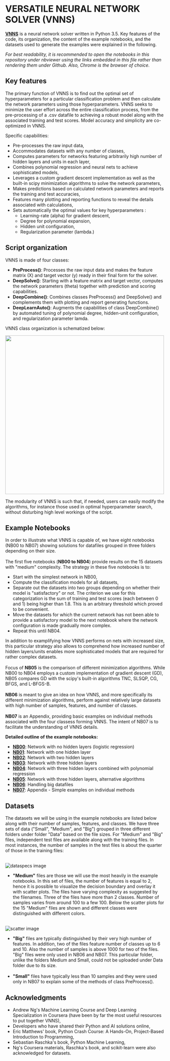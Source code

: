 # VERSATILE NEURAL NETWORK SOLVER (VNNS)
[__VNNS__](https://nbviewer.jupyter.org/github/Akarvardar/VERSATILE_NEURAL_NETWORK_SOLVER/blob/master/vnns.ipynb) is a neural network solver written in Python 3.5. Key features of the code, its organization, the content of the example notebooks, and the datasets used to generate the examples were explained in the following.

_For best readability, it is recommended to open the notebooks in this repository under nbviewer using the links embedded in this file rather than rendering them under Github. Also, Chrome is the browser of choice._

## Key features
The primary function of VNNS is to find out the optimal set of hyperparameters for a particular classification problem and then calculate the network parameters using those hyperparameters. VNNS seeks to minimize the user effort across the entire classification process, from the pre-processing of a .csv datafile to achieving a robust model along with the associated training and test scores. Model accuracy and simplicity are co-optimized in VNNS. 

Specific capabilities: 
- Pre-processes the raw input data,
- Accommodates datasets with any number of classes,
- Computes parameters for networks featuring arbitrarily high number of hidden layers and units in each layer,
- Combines polynomial regression and neural nets to achieve sophisticated models,
- Leverages a custom gradient descent implementation as well as the built-in scipy minimization algorithms to solve the network parameters, 
- Makes predictions based on calculated network parameters and reports the training and test accuracies,
- Features many plotting and reporting functions to reveal the details associated with calculations,
- Sets automatically the optimal values for key hyperparameters :  
    - Learning-rate (alpha) for gradient descent,
    - Degree for polynomial expansion,
    - Hidden unit configuration,
    - Regularization parameter (lambda.)
    
## Script organization
 VNNS is made of four classes:
 - __PreProcess()__: Processes the raw input data and makes the feature matrix (X) and target vector (y) ready in their final form for the solver.
 - __DeepSolve()__: Starting with a feature matrix and target vector, computes the network parameters (theta) together with prediction and scoring capabilities.
 - __DeepCombine()__: Combines classes PreProcess() and DeepSolve() and complements them with plotting and report generating functions.
 - __DeepLearnAuto()__: Augments the capabilities of class DeepCombine() by automated tuning of polynomial degree, hidden-unit configuration, and regularization parameter lamda. 

VNNS class organization is schematized below:

<img src="/Images/VNNSorganization.png"  width="500">

The modularity of VNNS is such that, if needed, users can easily modify the algorithms, for instance those used in optimal hyperparameter search, without disturbing high level workings of the script.

## Example Notebooks
In order to illustrate what VNNS is capable of, we have eight notebooks (NB00 to NB07) showing solutions for datafiles grouped in three folders depending on their size.<br><br>
The first five notebooks (__NB00 to NB04__) provide results on the 15 datasets with "medium" complexity. The strategy in these five notebooks is to: 
- Start with the simplest network in NB00, 
- Compute the classification models for all datasets, 
- Separate out the datasets into two groups depending on whether their model is "satisfactory" or not. The criterion we use for this categorization is the sum of training and test scores (each between 0 and 1) being higher than 1.8. This is an arbitrary threshold which proved to be convenient. 
- Move the datasets for which the current network has not been able to provide a satisfactory model to the next notebook where the network configuration is made gradually more complex. <br> 
- Repeat this until NB04.

In addition to examplifying how VNNS performs on nets with increased size, this particular strategy also allows to comprehend how increased number of hidden layers/units enables more sophisticated models that are required for rather complex datasets. <br><br>
Focus of __NB05__ is the comparison of different minimization algorithms. While NB00 to NB04 employs a custom implementation of gradient descent (GD), NB05 compares GD with the scipy's built-in algorithms TNC, SLSQP, CG, BFGS, and L-BFGS-B. <br><br>
__NB06__ is meant to give an idea on how VNNS, and more specifically its different minimization algorithms, perform against relatively large datasets with high number of samples, features, and number of classes. 
<br><br>
__NB07__ is an Appendix, providing basic examples on individual methods associated with the four classess forming VNNS. The intent of NB07 is to facilitate the understanding of VNNS details.<br>

__Detailed outline of the example notebooks:__
- [__NB00__](https://nbviewer.jupyter.org/github/Akarvardar/VERSATILE_NEURAL_NETWORK_SOLVER/blob/master/NB00.ipynb): Network with no hidden layers (logistic regression)
- [__NB01__](https://nbviewer.jupyter.org/github/Akarvardar/VERSATILE_NEURAL_NETWORK_SOLVER/blob/master/NB01.ipynb): Network with one hidden layer
- [__NB02__](https://nbviewer.jupyter.org/github/Akarvardar/VERSATILE_NEURAL_NETWORK_SOLVER/blob/master/NB02.ipynb): Network with two hidden layers
- [__NB03__](https://nbviewer.jupyter.org/github/Akarvardar/VERSATILE_NEURAL_NETWORK_SOLVER/blob/master/NB03.ipynb): Network with three hidden layers
- [__NB04__](https://nbviewer.jupyter.org/github/Akarvardar/VERSATILE_NEURAL_NETWORK_SOLVER/blob/master/NB04.ipynb): Network with three hidden layers combined with polynomial regression
- [__NB05__](https://nbviewer.jupyter.org/github/Akarvardar/VERSATILE_NEURAL_NETWORK_SOLVER/blob/master/NB05.ipynb): Network with three hidden layers, alternative algorithms
- [__NB06__](https://nbviewer.jupyter.org/github/Akarvardar/VERSATILE_NEURAL_NETWORK_SOLVER/blob/master/NB06.ipynb): Handling big datafiles
- [__NB07__](https://nbviewer.jupyter.org/github/Akarvardar/VERSATILE_NEURAL_NETWORK_SOLVER/blob/master/NB07.ipynb): Appendix - Simple examples on individual methods

## Datasets
The datasets we will be using in the example notebooks are listed below along with their number of samples, features, and classes. We have three sets of data ("Small", "Medium", and "Big") grouped in three different folders under folder "Data" based on the file sizes.  For "Medium" and "Big" files, independent test files are available along with the training files. In most instances, the number of samples in the test files is about the quarter of those in the training files:

<br>![dataspecs image](Images/DataSpecs.png)<br>

- __"Medium"__ files are those we will use the most heavily in the example notebooks. In this set of files, the number of features is equal to 2, hence it is possible to visualize the decision boundary and overlay it with scatter plots. The files have varying complexity as suggested by the filenames. Three of the files have more than 2 classes. Number of samples varies from around 100 to a few 100. Below the scatter plots for the 15 "Medium" files are shown and different classes were distinguished with different colors. 

<br>![scatter image](Images/TrainingDataSets.png)<br>

- __"Big"__ files are typically distinguished by their very high number of features. In addition, two of the files feature number of classes up to 6 and 10. Also the number of samples is above 1000 for two of the files. "Big" files were only used in NB06 and NB07. This particular folder, unlike the folders Medium and Small, could not be uploaded under Data folder due to its size.
<br><br>
- __"Small"__ files have typically less than 10 samples and they were used only in NB07 to explain some of the methods of class PreProcess().

## Acknowledgments
- Andrew Ng's Machine Learning Course and Deep Learning Specialization in Coursera (have been by far the most useful resources to put together VNNS),
- Developers who have shared their Python and AI solutions online,
- Eric Matthews' book, Python Crash Course: A Hands-On, Project-Based Introduction to Programming,
- Sebastian Raschka's book, Python Machine Learning,
- Ng's Coursera materials, Raschka's book, and scikit-learn were also acknowledged for datasets. 
